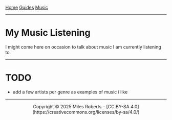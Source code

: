 <title>Miles' Site</title>

[Home](./index.html) [Guides](./guides.html) [Music](./music.html)

---

# My Music Listening

I might come here on occasion to talk about music I am currently listening to.

---

# TODO

* add a few artists per genre as examples of music i like

---

<p style="text-align: center;">Copyright © 2025 Miles Roberts – [CC BY-SA 4.0](https://creativecommons.org/licenses/by-sa/4.0/)</p>
